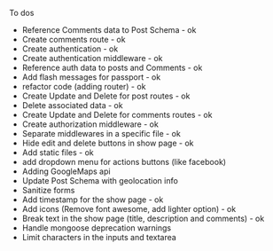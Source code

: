 To dos

- Reference Comments data to Post Schema - ok
- Create comments route - ok
- Create authentication - ok
- Create authentication middleware - ok
- Reference auth data to posts and Comments - ok
- Add flash messages for passport - ok
- refactor code (adding router) - ok
- Create Update and Delete for post routes - ok
- Delete associated data - ok
- Create Update and Delete for comments routes - ok
- Create authorization middleware - ok
- Separate middlewares in a specific file - ok
- Hide edit and delete buttons in show page - ok
- Add static files - ok
- add dropdown menu for actions buttons (like facebook)
- Adding GoogleMaps api
- Update Post Schema with geolocation info
- Sanitize forms
- Add timestamp for the show page - ok
- Add icons (Remove font awesome, add lighter option) - ok
- Break text in the show page (title, description and comments) - ok
- Handle mongoose deprecation warnings
- Limit characters in the inputs and textarea


